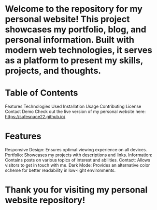 # Welcome to the repository for my personal website! This project showcases my portfolio, blog, and personal information. Built with modern web technologies, it serves as a platform to present my skills, projects, and thoughts.

# Table of Contents
Features
Technologies Used
Installation
Usage
Contributing
License
Contact
Demo
Check out the live version of my personal website here: https://safespace22.github.io/

# Features
Responsive Design: Ensures optimal viewing experience on all devices.
Portfolio: Showcases my projects with descriptions and links.
Information: Contains posts on various topics of interest and abilities.
Contact: Allows visitors to get in touch with me.
Dark Mode: Provides an alternative color scheme for better readability in low-light environments.

# Thank you for visiting my personal website repository!
